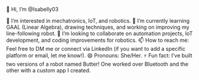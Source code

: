 👋 Hi, I’m @Isabelly03

👀 I’m interested in mechatronics, IoT, and robotics.
🌱 I’m currently learning GAAL (Linear Algebra), drawing techniques, and working on improving my line-following robot.
💞️ I’m looking to collaborate on automation projects, IoT development, and coding improvements for robotics.
📫 How to reach me: Feel free to DM me or connect via LinkedIn (if you want to add a specific platform or email, let me know!).
😄 Pronouns: She/Her.
⚡ Fun fact: I’ve built two versions of a robot named Butter! One worked over Bluetooth and the other with a custom app I created.

<!---
Isabelly03/Isabelly03 is a ✨ special ✨ repository because its `README.md` (this file) appears on your GitHub profile.
You can click the Preview link to take a look at your changes.
--->
